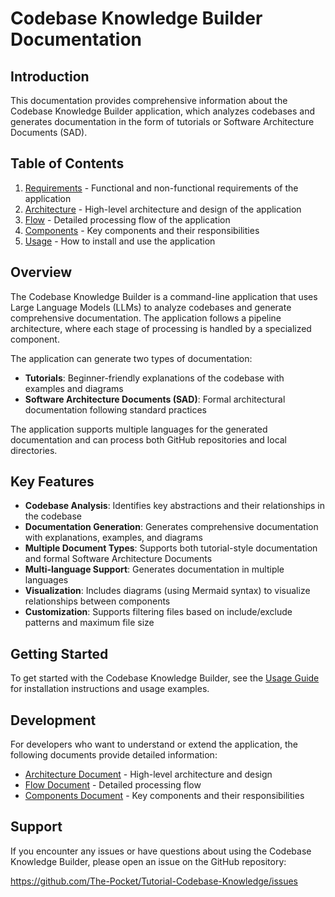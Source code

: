 # Codebase Knowledge Builder Documentation

## Introduction

This documentation provides comprehensive information about the Codebase Knowledge Builder application, which analyzes codebases and generates documentation in the form of tutorials or Software Architecture Documents (SAD).

## Table of Contents

1. [Requirements](requirements.md) - Functional and non-functional requirements of the application
2. [Architecture](architecture.md) - High-level architecture and design of the application
3. [Flow](flow.md) - Detailed processing flow of the application
4. [Components](components.md) - Key components and their responsibilities
5. [Usage](usage.md) - How to install and use the application

## Overview

The Codebase Knowledge Builder is a command-line application that uses Large Language Models (LLMs) to analyze codebases and generate comprehensive documentation. The application follows a pipeline architecture, where each stage of processing is handled by a specialized component.

The application can generate two types of documentation:
- **Tutorials**: Beginner-friendly explanations of the codebase with examples and diagrams
- **Software Architecture Documents (SAD)**: Formal architectural documentation following standard practices

The application supports multiple languages for the generated documentation and can process both GitHub repositories and local directories.

## Key Features

- **Codebase Analysis**: Identifies key abstractions and their relationships in the codebase
- **Documentation Generation**: Generates comprehensive documentation with explanations, examples, and diagrams
- **Multiple Document Types**: Supports both tutorial-style documentation and formal Software Architecture Documents
- **Multi-language Support**: Generates documentation in multiple languages
- **Visualization**: Includes diagrams (using Mermaid syntax) to visualize relationships between components
- **Customization**: Supports filtering files based on include/exclude patterns and maximum file size

## Getting Started

To get started with the Codebase Knowledge Builder, see the [Usage Guide](usage.md) for installation instructions and usage examples.

## Development

For developers who want to understand or extend the application, the following documents provide detailed information:
- [Architecture Document](architecture.md) - High-level architecture and design
- [Flow Document](flow.md) - Detailed processing flow
- [Components Document](components.md) - Key components and their responsibilities

## Support

If you encounter any issues or have questions about using the Codebase Knowledge Builder, please open an issue on the GitHub repository:

https://github.com/The-Pocket/Tutorial-Codebase-Knowledge/issues